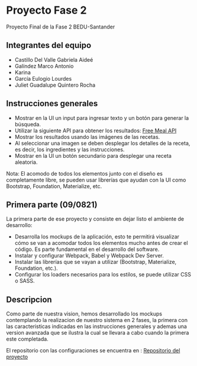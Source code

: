 # Proyecto Fase 2 
Proyecto Final de la Fase 2 BEDU-Santander

## Integrantes del equipo
* Castillo Del Valle Gabriela Aideé
* Galíndez Marco Antonio
* Karina
* García Eulogio Lourdes
* Juliet Guadalupe Quintero Rocha

## Instrucciones generales
* Mostrar en la UI un input para ingresar texto y un botón para generar la búsqueda.
* Utilizar la siguiente API para obtener los resultados: [Free Meal API](https://www.themealdb.com/api.php)
* Mostrar los resultados usando las imágenes de las recetas.
* Al seleccionar una imagen se deben desplegar los detalles de la receta, es decir, los ingredientes y las instrucciones.
* Mostrar en la UI un botón secundario para desplegar una receta aleatoria.

Nota: El acomodo de todos los elementos junto con el diseño es completamente libre, se pueden usar librerías que ayudan con la UI como Bootstrap, Foundation, Materialize, etc.

## Primera parte (09/0821)
La primera parte de ese proyecto y consiste en dejar listo el ambiente de desarrollo:
* Desarrolla los mockups de la aplicación, esto te permitirá visualizar cómo se van a acomodar todos los elementos mucho antes de crear el código. Es parte fundamental en el desarrollo del software.
* Instalar y configurar Webpack, Babel y Webpack Dev Server.
* Instalar las librerías que se vayan a utilizar (Bootstrap, Materialize, Foundation, etc.).
* Configurar los loaders necesarios para los estilos, se puede utilizar CSS o SASS.

## Descripcion
Como parte de nuestra vision, hemos desarrollado los mockups contemplando la realizacion de nuestro sistema en 2 fases, la primera con las caracteristicas indicadas en las instrucciones generales y ademas una version avanzada que se ilustra la cual se llevara a cabo cuando la primera este completada.

El repositorio con las configuraciones se encuentra en : [Repositorio del proyecto](https://github.com/Lulucornio/proyecto-m2)
